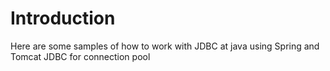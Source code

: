 # Introduction
Here are some samples of how to work with JDBC at java using Spring and Tomcat JDBC for connection pool
